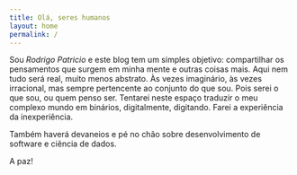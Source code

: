 ```yaml
---
title: Olá, seres humanos
layout: home
permalink: /
---
```


Sou *Rodrigo Patricio* e este blog tem um simples objetivo: compartilhar os pensamentos que surgem em minha mente e outras coisas mais. Aqui nem tudo será real, muito menos abstrato. Às vezes imaginário, às vezes irracional, mas sempre pertencente ao conjunto do que sou. Pois serei o que sou, ou quem penso ser. Tentarei neste espaço traduzir o meu complexo mundo em binários, digitalmente, digitando. Farei a experiência da inexperiência.

Também haverá devaneios e pé no chão sobre desenvolvimento de software e ciência de dados.

A paz!